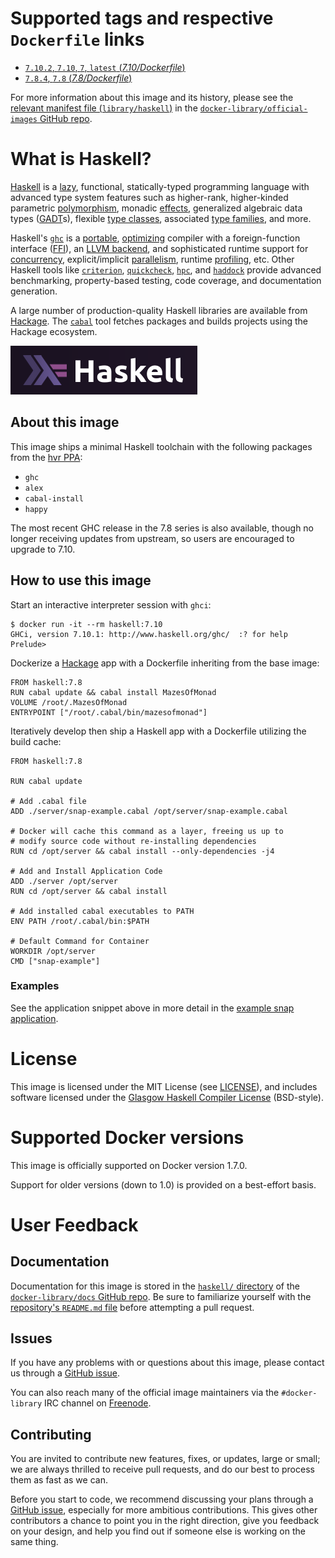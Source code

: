 # Supported tags and respective `Dockerfile` links

-	[`7.10.2`, `7.10`, `7`, `latest` (*7.10/Dockerfile*)](https://github.com/freebroccolo/docker-haskell/blob/da915d2dd59b7a9817606a2bb5d32d1d305bc1da/7.10/Dockerfile)
-	[`7.8.4`, `7.8` (*7.8/Dockerfile*)](https://github.com/freebroccolo/docker-haskell/blob/da915d2dd59b7a9817606a2bb5d32d1d305bc1da/7.8/Dockerfile)

For more information about this image and its history, please see the [relevant manifest file (`library/haskell`)](https://github.com/docker-library/official-images/blob/master/library/haskell) in the [`docker-library/official-images` GitHub repo](https://github.com/docker-library/official-images).

# What is Haskell?

[Haskell](http://www.haskell.org) is a [lazy](http://en.wikibooks.org/wiki/Haskell/Laziness), functional, statically-typed programming language with advanced type system features such as higher-rank, higher-kinded parametric [polymorphism](http://en.wikibooks.org/wiki/Haskell/Polymorphism), monadic [effects](http://en.wikibooks.org/wiki/Haskell/Understanding_monads/IO), generalized algebraic data types ([GADT](http://en.wikibooks.org/wiki/Haskell/GADT)s), flexible [type classes](http://en.wikibooks.org/wiki/Haskell/Advanced_type_classes), associated [type families](http://en.wikipedia.org/wiki/Type_family), and more.

Haskell's [`ghc`](http://www.haskell.org/ghc) is a [portable](https://ghc.haskell.org/trac/ghc/wiki/Platforms), [optimizing](http://benchmarksgame.alioth.debian.org/u64q/haskell.php) compiler with a foreign-function interface ([FFI](http://en.wikibooks.org/wiki/Haskell/FFI)), an [LLVM backend](https://www.haskell.org/ghc/docs/7.8.3/html/users_guide/code-generators.html), and sophisticated runtime support for [concurrency](http://en.wikibooks.org/wiki/Haskell/Concurrency), explicit/implicit [parallelism](http://community.haskell.org/~simonmar/pcph/), runtime [profiling](http://www.haskell.org/haskellwiki/ThreadScope), etc. Other Haskell tools like [`criterion`](http://www.serpentine.com/criterion/tutorial.html), [`quickcheck`](https://www.fpcomplete.com/user/pbv/an-introduction-to-quickcheck-testing), [`hpc`](http://www.haskell.org/haskellwiki/Haskell_program_coverage#Examples), and [`haddock`](http://en.wikipedia.org/wiki/Haddock_%28software%29) provide advanced benchmarking, property-based testing, code coverage, and documentation generation.

A large number of production-quality Haskell libraries are available from [Hackage](https://hackage.haskell.org). The [`cabal`](https://www.fpcomplete.com/user/simonmichael/how-to-cabal-install) tool fetches packages and builds projects using the Hackage ecosystem.

![logo](https://raw.githubusercontent.com/docker-library/docs/master/haskell/logo.png)

## About this image

This image ships a minimal Haskell toolchain with the following packages from the [hvr PPA](https://launchpad.net/~hvr/+archive/ubuntu/ghc):

-	`ghc`
-	`alex`
-	`cabal-install`
-	`happy`

The most recent GHC release in the 7.8 series is also available, though no longer receiving updates from upstream, so users are encouraged to upgrade to 7.10.

## How to use this image

Start an interactive interpreter session with `ghci`:

	$ docker run -it --rm haskell:7.10
	GHCi, version 7.10.1: http://www.haskell.org/ghc/  :? for help
	Prelude>

Dockerize a [Hackage](http://hackage.haskell.org) app with a Dockerfile inheriting from the base image:

	FROM haskell:7.8
	RUN cabal update && cabal install MazesOfMonad
	VOLUME /root/.MazesOfMonad
	ENTRYPOINT ["/root/.cabal/bin/mazesofmonad"]

Iteratively develop then ship a Haskell app with a Dockerfile utilizing the build cache:

	FROM haskell:7.8
	
	RUN cabal update
	
	# Add .cabal file
	ADD ./server/snap-example.cabal /opt/server/snap-example.cabal
	
	# Docker will cache this command as a layer, freeing us up to
	# modify source code without re-installing dependencies
	RUN cd /opt/server && cabal install --only-dependencies -j4
	
	# Add and Install Application Code
	ADD ./server /opt/server
	RUN cd /opt/server && cabal install
	
	# Add installed cabal executables to PATH
	ENV PATH /root/.cabal/bin:$PATH
	
	# Default Command for Container
	WORKDIR /opt/server
	CMD ["snap-example"]

### Examples

See the application snippet above in more detail in the [example snap application](https://github.com/freebroccolo/docker-haskell/tree/master/examples/7.8.3/snap).

# License

This image is licensed under the MIT License (see [LICENSE](https://github.com/darinmorrison/docker-haskell/blob/master/LICENSE)), and includes software licensed under the [Glasgow Haskell Compiler License](https://www.haskell.org/ghc/license) (BSD-style).

# Supported Docker versions

This image is officially supported on Docker version 1.7.0.

Support for older versions (down to 1.0) is provided on a best-effort basis.

# User Feedback

## Documentation

Documentation for this image is stored in the [`haskell/` directory](https://github.com/docker-library/docs/tree/master/haskell) of the [`docker-library/docs` GitHub repo](https://github.com/docker-library/docs). Be sure to familiarize yourself with the [repository's `README.md` file](https://github.com/docker-library/docs/blob/master/README.md) before attempting a pull request.

## Issues

If you have any problems with or questions about this image, please contact us through a [GitHub issue](https://github.com/freebroccolo/docker-haskell/issues).

You can also reach many of the official image maintainers via the `#docker-library` IRC channel on [Freenode](https://freenode.net).

## Contributing

You are invited to contribute new features, fixes, or updates, large or small; we are always thrilled to receive pull requests, and do our best to process them as fast as we can.

Before you start to code, we recommend discussing your plans through a [GitHub issue](https://github.com/freebroccolo/docker-haskell/issues), especially for more ambitious contributions. This gives other contributors a chance to point you in the right direction, give you feedback on your design, and help you find out if someone else is working on the same thing.
